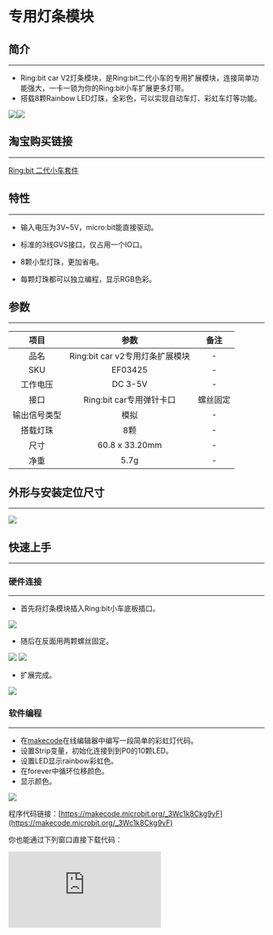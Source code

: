 ﻿---
sidebar_position: 4
sidebar_label: 专用灯条模块
---

# 专用灯条模块

## 简介
---
- Ring:bit car V2灯条模块，是Ring:bit二代小车的专用扩展模块，连接简单功能强大，一卡一锁为你的Ring:bit小车扩展更多灯带。
- 搭载8颗Rainbow LED灯珠，全彩色，可以实现自动车灯、彩虹车灯等功能。

![](https://wiki-media-ef.oss-cn-hongkong.aliyuncs.com/docs/microbit/microbit-smart-car/microbit-ringbit-car-v2/images/ring_bit_v2_Rainbow_01.jpg)![](https://wiki-media-ef.oss-cn-hongkong.aliyuncs.com/docs/microbit/microbit-smart-car/microbit-ringbit-car-v2/images/ring_bit_v2_Rainbow_02.jpg)

## 淘宝购买链接
---
[Ring:bit 二代小车套件](https://item.taobao.com/item.htm?ft=t&id=608540718403)

## 特性
---
- 输入电压为3V~5V，micro:bit能直接驱动。

- 标准的3线GVS接口，仅占用一个IO口。

- 8颗小型灯珠，更加省电。

- 每颗灯珠都可以独立编程，显示RGB色彩。

## 参数
---

 项目 | 参数 | 备注
 :-: | :-: |:-:
 品名|Ring:bit car v2专用灯条扩展模块|-
 SKU|EF03425|-
 工作电压|DC 3-5V|-
 接口|Ring:bit car专用弹针卡口|螺丝固定
 输出信号类型|模拟|-
 搭载灯珠|8颗|-
 尺寸|60.8 x 33.20mm|-
 净重|5.7g|-


## 外形与安装定位尺寸
---

 ![](https://wiki-media-ef.oss-cn-hongkong.aliyuncs.com//images/ring_bit_v2_Rainbow_03.png)

## 快速上手
---
### 硬件连接
---

- 首先将灯条模块插入Ring:bit小车底板插口。

 ![](https://wiki-media-ef.oss-cn-hongkong.aliyuncs.com//images/ring_bit_v2_Rainbow_04.gif)

- 随后在反面用两颗螺丝固定。

 ![](https://wiki-media-ef.oss-cn-hongkong.aliyuncs.com//images/ring_bit_v2_Rainbow_05.gif) ![](https://wiki-media-ef.oss-cn-hongkong.aliyuncs.com//images/ring_bit_v2_Rainbow_06.gif)

- 扩展完成。

 ![](https://wiki-media-ef.oss-cn-hongkong.aliyuncs.com//images/ring_bit_v2_Rainbow_07.jpg)

### 软件编程
---

- 在[makecode](https://makecode.microbit.org/)在线编辑器中编写一段简单的彩虹灯代码。
- 设置Strip变量，初始化连接到到P0的10颗LED。
- 设置LED显示rainbow彩虹色。
- 在forever中循环位移颜色。
- 显示颜色。

 ![](https://wiki-media-ef.oss-cn-hongkong.aliyuncs.com//images/ring_bit_v2_Rainbow_08.png)

 程序代码链接：[https://makecode.microbit.org/_3Wc1k8Ckg9vF](https://makecode.microbit.org/_3Wc1k8Ckg9vF)

 你也能通过下列窗口直接下载代码：

<div
    style={{
        position: 'relative',
        paddingBottom: '60%',
        overflow: 'hidden',
    }}
>
    <iframe
        src="https://makecode.microbit.org/_3Wc1k8Ckg9vF"
        frameborder="0"
        sandbox="allow-popups allow-forms allow-scripts allow-same-origin"
        style={{
            position: 'absolute',
            width: '100%',
            height: '100%',
        }}
    />
</div>

### 结果
---
- 彩虹车灯。

## 常见问题
---

